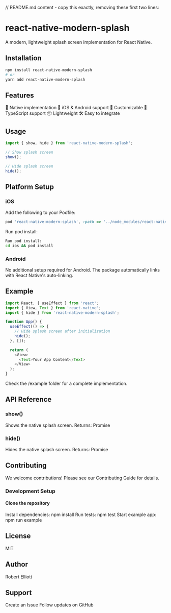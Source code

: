 // README.md content - copy this exactly, removing these first two lines:

# react-native-modern-splash

A modern, lightweight splash screen implementation for React Native.

## Installation

```bash
npm install react-native-modern-splash
# or
yarn add react-native-modern-splash
```

## Features

🚀 Native implementation
📱 iOS & Android support
🎨 Customizable
🔄 TypeScript support
📦 Lightweight
🛠 Easy to integrate

## Usage

```javascript
import { show, hide } from 'react-native-modern-splash';

// Show splash screen
show();

// Hide splash screen
hide();
```

## Platform Setup

### iOS

Add the following to your Podfile:

```ruby
pod 'react-native-modern-splash', :path => '../node_modules/react-native-modern-splash'
```

Run pod install:

```bash
Run pod install:
cd ios && pod install
```

### Android

No additional setup required for Android. The package automatically links with React Native's auto-linking.


## Example

```javascript
import React, { useEffect } from 'react';
import { View, Text } from 'react-native';
import { hide } from 'react-native-modern-splash';

function App() {
  useEffect(() => {
    // Hide splash screen after initialization
    hide();
  }, []);

  return (
    <View>
      <Text>Your App Content</Text>
    </View>
  );
}
```

Check the /example folder for a complete implementation.


## API Reference

### show()
Shows the native splash screen.
Returns: Promise<void>

### hide()
Hides the native splash screen.
Returns: Promise<void>


## Contributing
We welcome contributions! Please see our Contributing Guide for details.

### Development Setup

#### Clone the repository
Install dependencies: npm install
Run tests: npm test
Start example app: npm run example

## License
MIT

## Author
Robert Elliott

## Support
Create an Issue
Follow updates on GitHub
